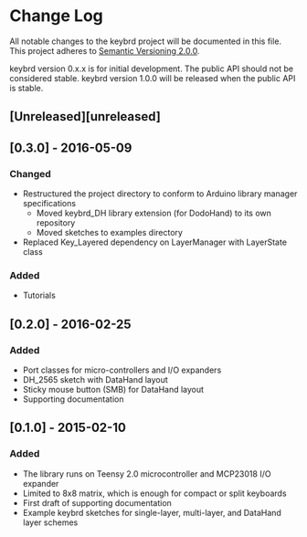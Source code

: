 # Change Log
All notable changes to the keybrd project will be documented in this file.
This project adheres to [Semantic Versioning 2.0.0](http://semver.org/).

keybrd version 0.x.x is for initial development. The public API should not be considered stable.
keybrd version 1.0.0 will be released when the public API is stable.

## [Unreleased][unreleased]

## [0.3.0] - 2016-05-09
### Changed
* Restructured the project directory to conform to Arduino library manager specifications
    * Moved keybrd_DH library extension (for DodoHand) to its own repository
    * Moved sketches to examples directory
* Replaced Key_Layered dependency on LayerManager with LayerState class

### Added
* Tutorials

## [0.2.0] - 2016-02-25
### Added
* Port classes for micro-controllers and I/O expanders
* DH_2565 sketch with DataHand layout
* Sticky mouse button (SMB) for DataHand layout
* Supporting documentation

## [0.1.0] - 2015-02-10
### Added
* The library runs on Teensy 2.0 microcontroller and MCP23018 I/O expander
* Limited to 8x8 matrix, which is enough for compact or split keyboards
* First draft of supporting documentation
* Example keybrd sketches for single-layer, multi-layer, and DataHand layer schemes

